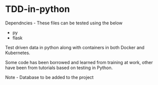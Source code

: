 # TDD-in-python

Dependncies - These files can be tested using the below
- py
- flask

Test driven data in python along with containers in both Docker and Kubernetes.

Some code has been borrowed and learned from training at work, other have been from tutorials based on testing in Python.

Note - Database to be added to the project